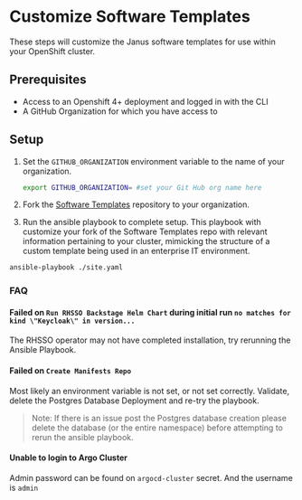 # Customize Software Templates

These steps will customize the Janus software templates for use within your OpenShift cluster.  

## Prerequisites

- Access to an Openshift 4+ deployment and logged in with the CLI
- A GitHub Organization for which you have access to

## Setup

1. Set the `GITHUB_ORGANIZATION` environment variable to the name of your organization.

    ``` sh
    export GITHUB_ORGANIZATION= #set your Git Hub org name here
    ```

2. Fork the [Software Templates](https://github.com/janus-idp/software-templates) repository to your organization.

3. Run the ansible playbook to complete setup. This playbook with customize your fork of the Software Templates repo with relevant information pertaining to your cluster, mimicking the structure of a custom template being used in an enterprise IT environment.

```sh
ansible-playbook ./site.yaml
```

### FAQ

#### Failed on `Run RHSSO Backstage Helm Chart` during initial run `no matches for kind \"Keycloak\" in version...`

The RHSSO operator may not have completed installation, try rerunning the Ansible Playbook.

#### Failed on `Create Manifests Repo`

Most likely an environment variable is not set, or not set correctly. Validate, delete the Postgres Database Deployment and re-try the playbook.

> Note: If there is an issue post the Postgres database creation please delete the database (or the entire namespace) before attempting to rerun the ansible playbook.

#### Unable to login to Argo Cluster

Admin password can be found on `argocd-cluster` secret. And the username is `admin`